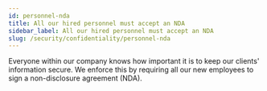 ```yaml
---
id: personnel-nda
title: All our hired personnel must accept an NDA
sidebar_label: All our hired personnel must accept an NDA
slug: /security/confidentiality/personnel-nda
---
```


Everyone within our company knows
how important it is to keep
our clients' information secure.
We enforce this by requiring all our new employees
to sign a non-disclosure agreement (NDA).
